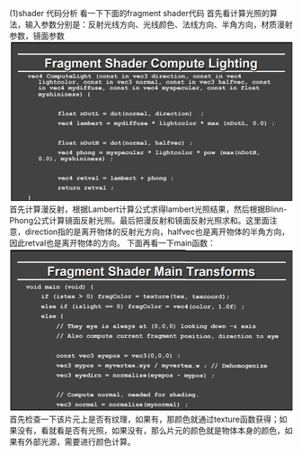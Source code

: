 (1)shader 代码分析
看一下下面的fragment shader代码
首先看计算光照的算法，输入参数分别是：反射光线方向、光线颜色、法线方向、半角方向，材质漫射参数，镜面参数
![](/Computer_Graphics/images/38.png)
首先计算漫反射，根据Lambert计算公式求得lambert光照结果，然后根据Blinn-Phong公式计算镜面反射光照。最后把漫反射和镜面反射光照求和。这里面注意，direction指的是离开物体的反射光方向，halfvec也是离开物体的半角方向，因此retval也是离开物体的方向。
下面再看一下main函数：
![](/Computer_Graphics/images/39.PNG)
首先检查一下该片元上是否有纹理，如果有，那颜色就通过texture函数获得；如果没有，看就看是否有光照，如果没有，那么片元的颜色就是物体本身的颜色，如果有外部光源，需要进行颜色计算。